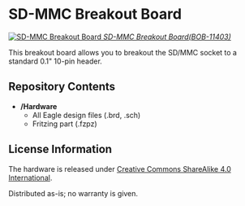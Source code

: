 SD-MMC Breakout Board
=====================

[![SD-MMC Breakout Board](https://dlnmh9ip6v2uc.cloudfront.net/images/products/1/1/4/0/3/11403-01_i_ma.jpg)
*SD-MMC Breakout Board(BOB-11403)*](https://www.sparkfun.com/products/11403)

This breakout board allows you to breakout the SD/MMC socket to a standard 0.1" 10-pin header. 

Repository Contents
-------------------
* **/Hardware**
	- All Eagle design files (.brd, .sch)
	- Fritzing part (.fzpz)

License Information
-------------------
The hardware is released under [Creative Commons ShareAlike 4.0 International](https://creativecommons.org/licenses/by-sa/4.0/).

Distributed as-is; no warranty is given.
